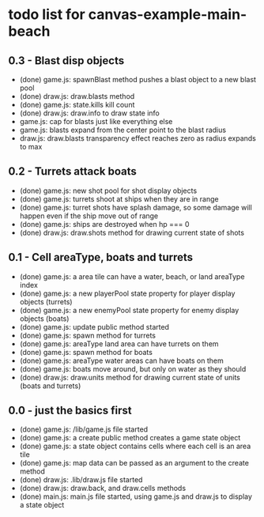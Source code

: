 # todo list for canvas-example-main-beach

## 0.3 - Blast disp objects
* (done) game.js: spawnBlast method pushes a blast object to a new blast pool
* (done) draw.js: draw.blasts method
* (done) game.js: state.kills kill count
* (done) draw.js: draw.info to draw state info
* game.js: cap for blasts just like everything else
* game.js: blasts expand from the center point to the blast radius
* draw.js: draw.blasts transparency effect reaches zero as radius expands to max

## 0.2 - Turrets attack boats
* (done) game.js: new shot pool for shot display objects
* (done) game.js: turrets shoot at ships when they are in range
* (done) game.js: turret shots have splash damage, so some damage will happen even if the ship move out of range
* (done) game.js: ships are destroyed when hp === 0
* (done) draw.js: draw.shots method for drawing current state of shots

## 0.1 - Cell areaType, boats and turrets
* (done) game.js: a area tile can have a water, beach, or land areaType index
* (done) game.js: a new playerPool state property for player display objects (turrets)
* (done) game.js: a new enemyPool state property for enemy display objects (boats)
* (done) game.js: update public method started
* (done) game.js: spawn method for turrets
* (done) game.js: areaType land area can have turrets on them
* (done) game.js: spawn method for boats
* (done) game.js: areaType water areas can have boats on them
* (done) game.js: boats move around, but only on water as they should
* (done) draw.js: draw.units method for drawing current state of units (boats and turrets)

## 0.0 - just the basics first
* (done) game.js: /lib/game.js file started
* (done) game.js: a create public method creates a game state object
* (done) game.js: a state object contains cells where each cell is an area tile
* (done) game.js: map data can be passed as an argument to the create method
* (done) draw.js: .lib/draw.js file started
* (done) draw.js: draw.back, and draw.cells methods
* (done) main.js: main.js file started, using game.js and draw.js to display a state object
